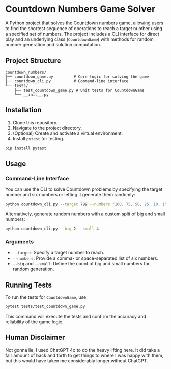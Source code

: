 # Countdown Numbers Game Solver

A Python project that solves the Countdown numbers game, allowing users to find the shortest sequence of operations to reach a target number using a specified set of numbers. The project includes a CLI interface for direct play and an underlying class (`CountdownGame`) with methods for random number generation and solution computation.

## Project Structure

```
countdown_numbers/
├── countdown_game.py         # Core logic for solving the game
├── countdown_cli.py          # Command-line interface
└── tests/
    ├── test_countdown_game.py # Unit tests for CountdownGame
    └── __init__.py
```

## Installation

1. Clone this repository.
2. Navigate to the project directory.
3. (Optional) Create and activate a virtual environment.
4. Install `pytest` for testing.

```bash
pip install pytest
```

## Usage

### Command-Line Interface

You can use the CLI to solve Countdown problems by specifying the target number and six numbers or letting it generate them randomly:

```bash
python countdown_cli.py --target 789 --numbers "100, 75, 50, 25, 10, 1"
```

Alternatively, generate random numbers with a custom split of big and small numbers:

```bash
python countdown_cli.py --big 2 --small 4
```

### Arguments

- `--target`: Specify a target number to reach.
- `--numbers`: Provide a comma- or space-separated list of six numbers.
- `--big` and `--small`: Define the count of big and small numbers for random generation.

## Running Tests

To run the tests for `CountdownGame`, use:

```bash
pytest tests/test_countdown_game.py
```

This command will execute the tests and confirm the accuracy and reliability of the game logic.

## Human Disclaimer

Not gonna lie, I used ChatGPT 4o to do the heavy lifting here. It did take a fair amount of back and forth to get 
things to where I was happy with them, but this would have taken me considerably longer without ChatGPT. 